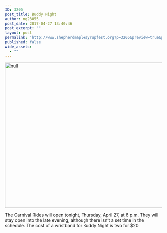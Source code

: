 ```yaml
---
ID: 3205
post_title: Buddy Night
author: ng23055
post_date: 2017-04-27 13:40:46
post_excerpt: ""
layout: post
permalink: 'http://www.shepherdmaplesyrupfest.org?p=3205&preview=true&preview_id=3205'
published: false
wide_assets:
  - ""
---
```

<p><img src="http://www.shepherdmaplesyrupfest.org/wp-content/uploads/2017/04/image-13.jpeg" width="624" height="468" alt="null" title="null"></p>
<p></p>
<p>The Carnival Rides will open tonight, Thursday, April 27, at 6 p.m. They will stay open into the late evening, although there isn’t a set time in the schedule. The cost of a wristband for Buddy Night is two for $20.</p>